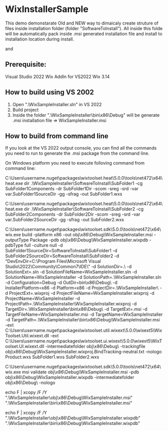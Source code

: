 # WixInstallerSample

This demo demonstarate Old and NEW way to dimaicaly create struture of files inside installation folder (folder "SoftwareToInstall"). All inside this folde will be automatically pack inside .msi generated installation file and install to installation location during install.

<!-- OK - Old way to get content of folders -->
<Target Name="PreBuild" BeforeTargets="PreBuildEvent">
    <Exec Command="&quot;C:\Program Files (x86)\WiX Toolset v5.0\bin\x86\heat.exe&quot; dir &quot;$(SolutionDir)WixSampleInstaller\SoftwareToInstall\SubFolder1&quot; -dr SubFolder1Dir -cg SubFolder1Components -gg -g1 -sf -srd -var &quot;var.SubFolder1SourceDir&quot; -out &quot;$(SolutionDir)WixSampleInstaller\SubFolder1.wxs&quot;&#xA;&quot;C:\Program Files (x86)\WiX Toolset v5.0\bin\x86\heat.exe&quot; dir &quot;$(SolutionDir)WixSampleInstaller\SoftwareToInstall\SubFolder2&quot; -dr SubFolder2Dir -cg SubFolder2Components -gg -g1 -sf -srd -var &quot;var.SubFolder2SourceDir&quot; -out &quot;$(SolutionDir)WixSampleInstaller\SubFolder2.wxs&quot;" />
</Target>

and

<!-- Harvest file components from publish folder - OK - NEW way to get content of folders-->

<HeatDirectory OutputFile="SubFolder1.wxs"
			   DirectoryRefId="SubFolder1Dir"
			   ComponentGroupName="SubFolder1Components"
			   SuppressCom="true"
			   Directory="$(SolutionDir)WixSampleInstaller\SoftwareToInstall\SubFolder1"
			   SuppressFragments="true"
			   SuppressRegistry="true"
			   SuppressRootDirectory="true"
			   AutoGenerateGuids="false"
			   GenerateGuidsNow="true"
			   ToolPath="$(WixToolPath)"
			   PreprocessorVariable="var.SubFolder1SourceDir" />
<HeatDirectory OutputFile="SubFolder2.wxs"
			   DirectoryRefId="SubFolder2Dir"
			   ComponentGroupName="SubFolder2Components"
			   SuppressCom="true"
			   Directory="$(SolutionDir)WixSampleInstaller\SoftwareToInstall\SubFolder2"
			   SuppressFragments="true"
			   SuppressRegistry="true"
			   SuppressRootDirectory="true"
			   AutoGenerateGuids="false"
			   GenerateGuidsNow="true"
			   PreprocessorVariable="var.SubFolder2SourceDir" />
</Target>

## Prerequisite:

Visual Studio 2022
Wix AddIn for VS2022
Wix 3.14

## How to build using VS 2002

1. Open ".\WixSampleInstaller.sln" in VS 2022
2. Build project
3. Inside the folder ".\WixSampleInstaller\bin\x86\Debug" will be generate .msi installation file => WixSampleInstaller.msi

## How to build from command line

If you look at the VS 2022 output console, you can find all the commands you need to run to generate the .msi package from the command line.

On Windows platform you need to execute folloving command from command line:

C:\Users\username\.nuget\packages\wixtoolset.heat\5.0.0\tools\net472\x64\heat.exe dir .\WixSampleInstaller\SoftwareToInstall\SubFolder1 -cg SubFolder1Components -dr SubFolder1Dir -scom -sreg -srd -var var.SubFolder1SourceDir -gg -sfrag -out SubFolder1.wxs

C:\Users\username\.nuget\packages\wixtoolset.heat\5.0.0\tools\net472\x64\heat.exe dir .\WixSampleInstaller\SoftwareToInstall\SubFolder2 -cg SubFolder2Components -dr SubFolder2Dir -scom -sreg -srd -var var.SubFolder2SourceDir -gg -sfrag -out SubFolder2.wxs

C:\Users\username\.nuget\packages\wixtoolset.sdk\5.0.0\tools\net472\x64\wix.exe build -platform x86 -out obj\x86\Debug\WixSampleInstaller.msi -outputType Package -pdb obj\x86\Debug\WixSampleInstaller.wixpdb -pdbType full -culture null -d SubFolder1SourceDir=SoftwareToInstall\SubFolder1 -d SubFolder2SourceDir=SoftwareToInstall\SubFolder2 -d "DevEnvDir=C:\Program Files\Microsoft Visual Studio\2022\Community\Common7\IDE\\" -d SolutionDir=.\ -d SolutionExt=.sln -d SolutionFileName=WixSampleInstaller.sln -d SolutionName=WixSampleInstaller -d SolutionPath=.\WixSampleInstaller.sln -d Configuration=Debug -d OutDir=bin\x86\Debug\ -d InstallerPlatform=x86 -d Platform=x86 -d ProjectDir=.\WixSampleInstaller\ -d ProjectExt=.wixproj -d ProjectFileName=WixSampleInstaller.wixproj -d ProjectName=WixSampleInstaller -d ProjectPath=.\WixSampleInstaller\WixSampleInstaller.wixproj -d TargetDir=.\WixSampleInstaller\bin\x86\Debug\ -d TargetExt=.msi -d TargetFileName=WixSampleInstaller.msi -d TargetName=WixSampleInstaller -d TargetPath=.\WixSampleInstaller\bin\x86\Debug\WixSampleInstaller.msi -ext C:\Users\username\.nuget\packages\wixtoolset.util.wixext\5.0.0\wixext5\WixToolset.Util.wixext.dll -ext C:\Users\username\.nuget\packages\wixtoolset.ui.wixext\5.0.0\wixext5\WixToolset.UI.wixext.dll -intermediatefolder obj\x86\Debug\ -trackingfile obj\x86\Debug\WixSampleInstaller.wixproj.BindTracking-neutral.txt -nologo  Product.wxs SubFolder1.wxs SubFolder2.wxs

C:\Users\username\.nuget\packages\wixtoolset.sdk\5.0.0\tools\net472\x64\wix.exe msi validate obj\x86\Debug\WixSampleInstaller.msi -pdb obj\x86\Debug\WixSampleInstaller.wixpdb -intermediatefolder obj\x86\Debug\ -nologo

echo F | xcopy /F /Y ".\WixSampleInstaller\obj\x86\Debug\WixSampleInstaller.msi" ".\WixSampleInstaller\bin\x86\Debug\WixSampleInstaller.msi"

echo F | xcopy /F /Y ".\WixSampleInstaller\obj\x86\Debug\WixSampleInstaller.wixpdb" ".\WixSampleInstaller\bin\x86\Debug\WixSampleInstaller.wixpdb"
